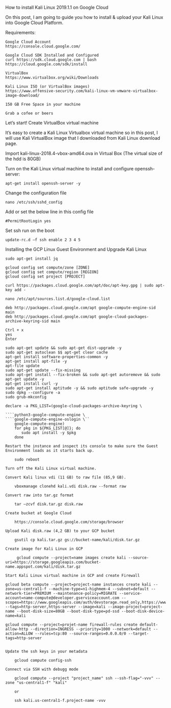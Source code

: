 
How to install Kali Linux 2019.1.1 on Google Cloud

On this post, I am going to guide you how to install & upload your Kali Linux into Google Cloud Platform.

Requirements:
    
    Google Cloud Account 
    https://console.cloud.google.com/
    
    Google Cloud SDK Installed and Configured 
    curl https://sdk.cloud.google.com | bash
    https://cloud.google.com/sdk/install
    
    VirtualBox 
    https://www.virtualbox.org/wiki/Downloads
    
    Kali Linux ISO (or VirtualBox images) 
    https://www.offensive-security.com/kali-linux-vm-vmware-virtualbox-image-download/
    
    150 GB Free Space in your machine
    
    Grab a cofee or beers
    

Let’s start! Create VirtualBox virtual machine

It’s easy to create a Kali Linux Virtualbox virtual machine so in this post, I will use Kali VirtualBox image that I downloaded from Kali Linux download page.

Import kali-linux-2018.4-vbox-amd64.ova in Virtual Box (The virtual size of the hdd is 80GB)

Turn on the Kali Linux virtual machine to install and configure openssh-server:

    apt-get install openssh-server -y

Change the configuration file

    nano /etc/ssh/sshd_config

Add or set the below line in this config file

    #PermitRootLogin yes

Set ssh run on the boot

    update-rc.d –f ssh enable 2 3 4 5
    
Installing the GCP Linux Guest Environment and Upgrade Kali Linux
    
    sudo apt-get install jq
    
    gcloud config set compute/zone [ZONE]
    gcloud config set compute/region [REGION]
    gcloud config set project [PROJECT]

    curl https://packages.cloud.google.com/apt/doc/apt-key.gpg | sudo apt-key add -

    nano /etc/apt/sources.list.d/google-cloud.list
    
    deb http://packages.cloud.google.com/apt google-compute-engine-sid main
    deb http://packages.cloud.google.com/apt google-cloud-packages-archive-keyring-sid main
    
    Ctrl + x 
    yes
    Enter

    sudo apt-get update && sudo apt-get dist-upgrade -y
    sudo apt-get autoclean $$ apt-get clear cache
    apt-get install software-properties-common -y
    apt-get install apt-file -y
    apt-file update
    sudo apt-get update --fix-missing
    sudo apt-get install --fix-broken && sudo apt-get autoremove && sudo apt-get update -y
    apt-get install curl -y
    sudo apt-get install aptitude -y && sudo aptitude safe-upgrade -y
    sudo dpkg --configure -a
    sudo grub-mkconfig
    
    declare -a PKG_LIST=(google-cloud-packages-archive-keyring \
````python-google-compute-engine \
````python3-google-compute-engine \
````google-compute-engine-oslogin \``
    google-compute-engine)
    for pkg in ${PKG_LIST[@]}; do
       sudo apt install -y $pkg
    done
    
Restart the instance and inspect its console to make sure the Guest Environment loads as it starts back up.

    sudo reboot

Turn off the Kali Linux virtual machine.

Convert Kali linux vdi (11 GB) to raw file (85,9 GB).

    vboxmanage clonehd kali.vdi disk.raw --format raw

Convert raw into tar.gz format

    tar –zcvf disk.tar.gz disk.raw

Create bucket at Google Cloud

    https://console.cloud.google.com/storage/browser

Upload Kali disk.raw (4,2 GB) to your GCP bucket

    gsutil cp kali.tar.gz gs://bucket-name/kali/disk.tar.gz

Create image for Kali Linux in GCP

     gcloud compute --project=name images create kali --source-uri=https://storage.googleapis.com/bucket-name.appspot.com/kali/disk.tar.gz

Start Kali Linux virtual machine in GCP and create Firewall

gcloud beta compute --project=project-name instances create kali --zone=us-central1-f --machine-type=n1-highmem-4 --subnet=default --network-tier=PREMIUM --maintenance-policy=MIGRATE --service-account=name-compute@developer.gserviceaccount.com --scopes=https://www.googleapis.com/auth/devstorage.read_only,https://www.googleapis.com/auth/logging.write,https://www.googleapis.com/auth/monitoring.write,https://www.googleapis.com/auth/servicecontrol,https://www.googleapis.com/auth/service.management.readonly,https://www.googleapis.com/auth/trace.append --tags=http-server,https-server --image=kali --image-project=project-name --boot-disk-size=80GB --boot-disk-type=pd-ssd --boot-disk-device-name=kali

gcloud compute --project=projet-name firewall-rules create default-allow-http --direction=INGRESS --priority=1000 --network=default --action=ALLOW --rules=tcp:80 --source-ranges=0.0.0.0/0 --target-tags=http-server    


Update the ssh keys in your metadata

    gcloud compute config-ssh
    
Connect via SSH with debugg mode
     
    gcloud compute --project "project_name" ssh --ssh-flag="-vvv" --zone "us-central1-f" "kali"
    
    or
    
    ssh kali.us-central1-f.project-name -vvv

